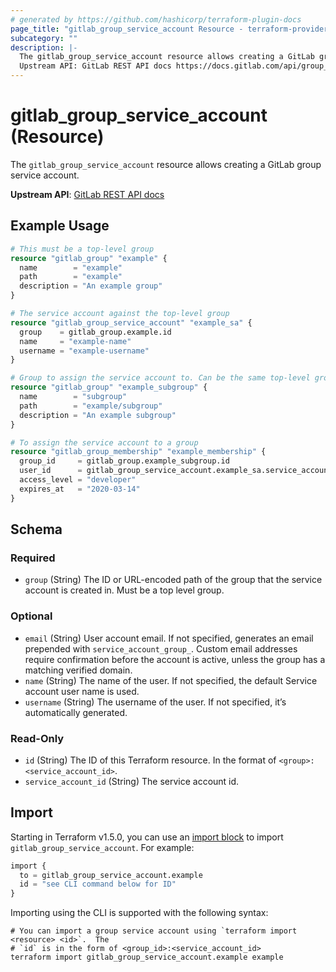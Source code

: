 ```yaml
---
# generated by https://github.com/hashicorp/terraform-plugin-docs
page_title: "gitlab_group_service_account Resource - terraform-provider-gitlab"
subcategory: ""
description: |-
  The gitlab_group_service_account resource allows creating a GitLab group service account.
  Upstream API: GitLab REST API docs https://docs.gitlab.com/api/group_service_accounts/
---
```


# gitlab_group_service_account (Resource)

The `gitlab_group_service_account` resource allows creating a GitLab group service account.

**Upstream API**: [GitLab REST API docs](https://docs.gitlab.com/api/group_service_accounts/)

## Example Usage

```terraform
# This must be a top-level group
resource "gitlab_group" "example" {
  name        = "example"
  path        = "example"
  description = "An example group"
}

# The service account against the top-level group
resource "gitlab_group_service_account" "example_sa" {
  group    = gitlab_group.example.id
  name     = "example-name"
  username = "example-username"
}

# Group to assign the service account to. Can be the same top-level group resource as above, or a subgroup of that group.
resource "gitlab_group" "example_subgroup" {
  name        = "subgroup"
  path        = "example/subgroup"
  description = "An example subgroup"
}

# To assign the service account to a group
resource "gitlab_group_membership" "example_membership" {
  group_id     = gitlab_group.example_subgroup.id
  user_id      = gitlab_group_service_account.example_sa.service_account_id
  access_level = "developer"
  expires_at   = "2020-03-14"
}
```

<!-- schema generated by tfplugindocs -->
## Schema

### Required

- `group` (String) The ID or URL-encoded path of the group that the service account is created in. Must be a top level group.

### Optional

- `email` (String) User account email. If not specified, generates an email prepended with `service_account_group_`. Custom email addresses require confirmation before the account is active, unless the group has a matching verified domain.
- `name` (String) The name of the user. If not specified, the default Service account user name is used.
- `username` (String) The username of the user. If not specified, it’s automatically generated.

### Read-Only

- `id` (String) The ID of this Terraform resource. In the format of `<group>:<service_account_id>`.
- `service_account_id` (String) The service account id.

## Import

Starting in Terraform v1.5.0, you can use an [import block](https://developer.hashicorp.com/terraform/language/import) to import `gitlab_group_service_account`. For example:

```terraform
import {
  to = gitlab_group_service_account.example
  id = "see CLI command below for ID"
}
```

Importing using the CLI is supported with the following syntax:

```shell
# You can import a group service account using `terraform import <resource> <id>`.  The
# `id` is in the form of <group_id>:<service_account_id>
terraform import gitlab_group_service_account.example example
```
